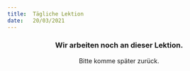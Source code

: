 ```yaml
---
title:  Tägliche Lektion
date:   20/03/2021
---
```


### <center>Wir arbeiten noch an dieser Lektion.</center>
<center>Bitte komme später zurück.</center>